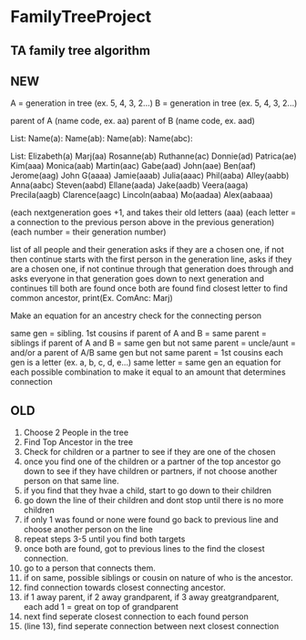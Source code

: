 # FamilyTreeProject
## TA family tree algorithm
## NEW
A = generation in tree (ex. 5, 4, 3, 2...)
B = generation in tree (ex. 5, 4, 3, 2...)

parent of A (name code, ex. aa)
parent of B (name code, ex. aad)

List:
Name(a):
Name(ab):
Name(ab):
Name(abc):

List:
Elizabeth(a)
Marj(aa)
Rosanne(ab)
Ruthanne(ac)
Donnie(ad)
Patrica(ae)
Kim(aaa)
Monica(aab)
Martin(aac)
Gabe(aad)
John(aae)
Ben(aaf)
Jerome(aag)
John G(aaaa)
Jamie(aaab)
Julia(aaac)
Phil(aaba)
Alley(aabb)
Anna(aabc)
Steven(aabd)
Ellane(aada)
Jake(aadb)
Veera(aaga)
Precila(aagb)
Clarence(aagc)
Lincoln(aabaa)
Mo(aadaa)
Alex(aabaaa)

(each nextgeneration goes +1, and takes their old letters (aaa)
(each letter = a connection to the previous person above in the previous generation)
(each number = their generation number)


list of all people and their generation
asks if they are a chosen one, if not then continue
starts with the first person in the generation line, asks if they are a chosen one, if not continue through that generation
does through and asks everyone in that generation
goes down to next generation and continues till both are found
once both are found
find closest letter to find common ancestor, print(Ex. ComAnc: Marj)


Make an equation for an ancestry check for the connecting person


same gen = sibling. 1st cousins
if parent of A and B = same parent = siblings
if parent of A and B = same gen but not same parent = uncle/aunt =  and/or a parent of A/B
same gen but not same parent = 1st cousins
each gen is a letter (ex. a, b, c, d, e...)
same letter = same gen
an equation for each possible combination to make it equal to an amount that determines connection



## OLD
1. Choose 2 People in the tree
2. Find Top Ancestor in the tree
3. Check for children or a partner to see if they are one of the chosen
4. once you find one of the children or a partner of the top ancestor go down to see if they have children or partners, if not choose another person on that same line. 
5. if you find that they hvae a child, start to go down to their children
6. go down the line of their children and dont stop until there is no more children
7. if only 1 was found or none were found go back to previous line and choose another person on the line
8. repeat steps 3-5 until you find both targets
9. once both are found, got to previous lines to the find the closest connection. 
10. go to a person that connects them.
11. if on same, possible siblings or cousin on nature of who is the ancestor.
12. find connection towards closest connecting ancestor.
13. if 1 away parent, if 2 away grandparent, if 3 away greatgrandparent, each add 1 = great on top of grandparent
14. next find seperate closest connection to each found person
15. (line 13), find seperate connection between next closest connection
